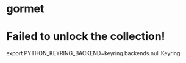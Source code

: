 # gormet

# Failed to unlock the collection!
export PYTHON_KEYRING_BACKEND=keyring.backends.null.Keyring
